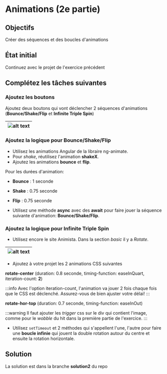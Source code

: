 # Animations (2e partie)

## Objectifs

Créer des séquences et des boucles d'animations

## État initial

Continuez avec le projet de l'exercice précédent

## Complétez les tâches suivantes

### Ajoutez les boutons

Ajoutez deux boutons qui vont déclencher 2 séquences d'animations (**Bounce/Shake/Flip** et **Infinite Triple Spin**)

| ![alt text](/img/exercices/animations/image-3.png) |
| -------------------------------------------------- |

### Ajoutez la logique pour Bounce/Shake/Flip

- Utilisez les animations Angular de la libraire ng-animate.
- Pour _shake_, réutilisez l'animation **shakeX**.
- Ajoutez les animations **bounce** et **flip**.

Pour les durées d'animation:

- **Bounce** : 1 seconde
- **Shake** : 0.75 seconde
- **Flip** : 0.75 seconde

- Utilisez une méthode **async** avec des **await** pour faire jouer la séquence suivante d'animation: **Bounce/Shake/Flip**.

### Ajoutez la logique pour Infinite Triple Spin

- Utilisez encore le site Animista. Dans la section _basic_ il y a _Rotate_.

| ![alt text](/img/exercices/animations/image-2.png) |
| -------------------------------------------------- |

- Ajoutez à votre projet les 2 animations CSS suivantes

**rotate-center** (duration: 0.8 seconde, timing-function: easeInQuart, iteration-count: **2**)

:::info
Avec l'option iteration-count, l'animation va jouer 2 fois chaque fois que le CSS est déclenché. Assurez-vous de bien ajuster votre délai!
:::

**rotate-hor-top** (duration: 0.7 seconde, timing-function: easeInOut)

:::warning
Il faut ajouter les _trigger_ css sur le div qui contient l'image, comme pour le _wobble_ du hit dans la première partie de l'exercice.
:::

- Utilisez `setTimeout` et 2 méthodes qui s'appellent l'une, l'autre pour faire une **boucle infinie** qui jouent la double rotation autour du centre et ensuite la rotation horizontale.

## Solution

La solution est dans la branche **solution2** du repo
